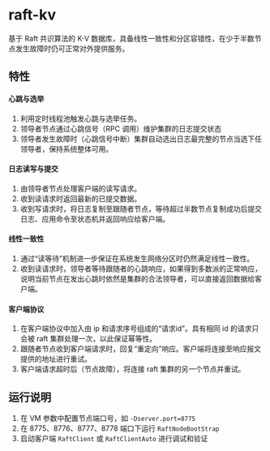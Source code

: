 # raft-kv
基于 Raft 共识算法的 K-V 数据库，具备线性一致性和分区容错性，在少于半数节点发生故障时仍可正常对外提供服务。
## 特性
#### 心跳与选举
1. 利用定时线程池触发心跳与选举任务。
2. 领导者节点通过心跳信号（RPC 调用）维护集群的日志提交状态
3. 领导者发生故障时（心跳信号中断）集群自动选出日志最完整的节点当选下任领导者，保持系统整体可用。
#### 日志读写与提交
1. 由领导者节点处理客户端的读写请求。
2. 收到读请求时返回最新的已提交数据。
3. 收到写请求时，将日志复制至跟随者节点，等待超过半数节点复制成功后提交日志、应用命令至状态机并返回响应给客户端。
#### 线性一致性
1. 通过“读等待”机制进一步保证在系统发生网络分区时仍然满足线性一致性。
2. 收到读请求时，领导者等待跟随者的心跳响应，如果得到多数派的正常响应，说明当前节点在发出心跳时依然是集群的合法领导者，可以直接返回数据给客户端。
#### 客户端协议
1. 在客户端协议中加入由 ip 和请求序号组成的“请求id”。具有相同 id 的请求只会被 raft 集群处理一次，以此保证幂等性。
2. 跟随者节点收到客户端请求时，回复“重定向”响应。客户端将连接至响应报文提供的地址进行重试。
3. 客户端请求超时后（节点故障），将连接 raft 集群的另一个节点并重试。
## 运行说明
1. 在 VM 参数中配置节点端口号，如 `-Dserver.port=8775`
2. 在 8775、8776、8777、8778 端口下运行 `RaftNodeBootStrap`
3. 启动客户端 `RaftClient` 或 `RaftClientAuto` 进行调试和验证
